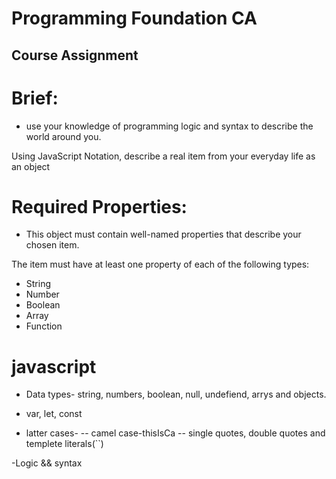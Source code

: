 # Programming Foundation CA

## Course Assignment

# Brief:

- use your knowledge of programming logic and syntax to describe the world around you.

Using JavaScript Notation, describe a real item from your everyday life as an object

# Required Properties:

- This object must contain well-named properties that describe your chosen item.

The item must have at least one property of each of the following types:

- String
- Number
- Boolean
- Array
- Function

# javascript

- Data types- string, numbers, boolean, null, undefiend, arrys and objects.

- var, let, const

- latter cases-
  -- camel case-thisIsCa
  -- single quotes, double quotes and templete literals(``)

-Logic && syntax

##
